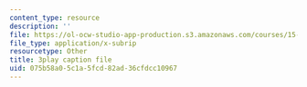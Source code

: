 ```yaml
---
content_type: resource
description: ''
file: https://ol-ocw-studio-app-production.s3.amazonaws.com/courses/15-071-the-analytics-edge-spring-2017/075b58a05c1a5fcd82ad36cfdcc10967_dgjhoPD1FA0.vtt
file_type: application/x-subrip
resourcetype: Other
title: 3play caption file
uid: 075b58a0-5c1a-5fcd-82ad-36cfdcc10967
---
```

